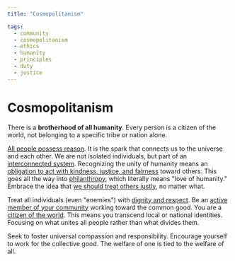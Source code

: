 ```yaml
---
title: "Cosmopolitanism"

tags:
  - community
  - cosmopolitanism
  - ethics
  - humanity
  - principles
  - duty
  - justice
---
```


# Cosmopolitanism

There is a **brotherhood of all humanity**. Every person is a citizen of the
world, not belonging to a specific tribe or nation alone.

[All people possess reason](shared-rational-nature.md). It is the spark that
connects us to the universe and each other. We are not isolated individuals, but
part of an [interconnected system](interconnectedness.md). Recognizing the unity
of humanity means an [obligation to act with kindness, justice, and
fairness](duty-others.md) toward others. This goes all the way into
[philanthropy](philanthropy-altruism.md), which literally means "love of
humanity." Embrace the idea that [we should treat others justly](justice.md), no
matter what.

Treat all individuals (even "enemies") with [dignity and
respect](respect-others.md). Be an [active member of your
community](community-engagement.md) working toward the common good. You are a
[citizen of the world](global-citizenship.md). This means you transcend local or
national identities. Focusing on what unites all people rather than what divides
them.

Seek to foster universal compassion and responsibility. Encourage yourself to
work for the collective good. The welfare of one is tied to the welfare of all.
